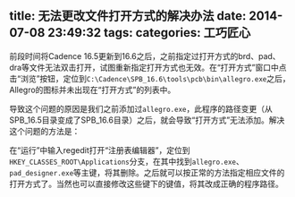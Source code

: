 title: 无法更改文件打开方式的解决办法
date: 2014-07-08 23:49:32
tags:
categories: 工巧匠心
---

前段时间将Cadence 16.5更新到16.6之后，之前指定过打开方式的brd、pad、dra等文件无法双击打开，试图重新指定打开方式也无效。在“打开方式”窗口中点击“浏览”按钮，定位到`C:\Cadence\SPB_16.6\tools\pcb\bin\allegro.exe`之后，Allegro的图标并未出现在“打开方式”的列表中。

导致这个问题的原因是我们之前添加过`allegro.exe`，此程序的路径变更（从SPB_16.5目录变成了SPB_16.6目录）之后，就会导致“打开方式”无法添加。解决这个问题的方法是：

<!--more-->

在“运行”中输入regedit打开“注册表编辑器”，定位到`HKEY_CLASSES_ROOT\Applications`分支，在其中找到`allegro.exe`、`pad_designer.exe`等主键，将其删除。之后就可以按正常的方法指定相应文件的打开方式了。当然也可以直接修改这些键下的键值，将其改成正确的程序路径。